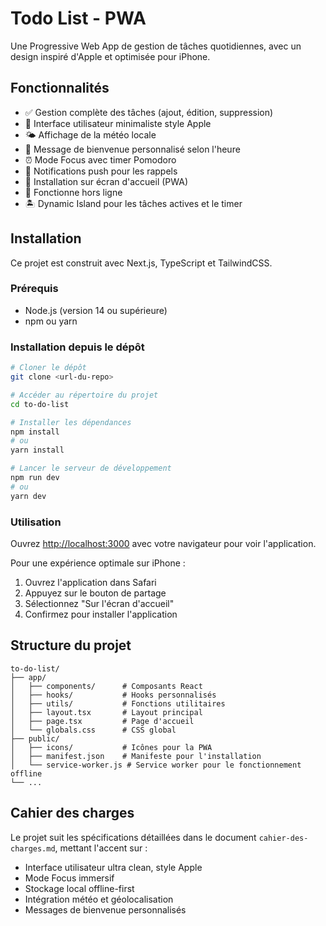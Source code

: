 # Todo List - PWA

Une Progressive Web App de gestion de tâches quotidiennes, avec un design inspiré d'Apple et optimisée pour iPhone.

## Fonctionnalités

- ✅ Gestion complète des tâches (ajout, édition, suppression)
- 📱 Interface utilisateur minimaliste style Apple
- 🌤️ Affichage de la météo locale
- 👋 Message de bienvenue personnalisé selon l'heure
- ⏰ Mode Focus avec timer Pomodoro
- 🔔 Notifications push pour les rappels
- 📲 Installation sur écran d'accueil (PWA)
- 🔄 Fonctionne hors ligne
- 🏝️ Dynamic Island pour les tâches actives et le timer

## Installation

Ce projet est construit avec Next.js, TypeScript et TailwindCSS.

### Prérequis

- Node.js (version 14 ou supérieure)
- npm ou yarn

### Installation depuis le dépôt

```bash
# Cloner le dépôt
git clone <url-du-repo>

# Accéder au répertoire du projet
cd to-do-list

# Installer les dépendances
npm install
# ou
yarn install

# Lancer le serveur de développement
npm run dev
# ou
yarn dev
```

### Utilisation

Ouvrez [http://localhost:3000](http://localhost:3000) avec votre navigateur pour voir l'application.

Pour une expérience optimale sur iPhone :
1. Ouvrez l'application dans Safari
2. Appuyez sur le bouton de partage
3. Sélectionnez "Sur l'écran d'accueil"
4. Confirmez pour installer l'application

## Structure du projet

```
to-do-list/
├── app/
│   ├── components/      # Composants React
│   ├── hooks/           # Hooks personnalisés 
│   ├── utils/           # Fonctions utilitaires
│   ├── layout.tsx       # Layout principal
│   ├── page.tsx         # Page d'accueil
│   └── globals.css      # CSS global
├── public/
│   ├── icons/           # Icônes pour la PWA
│   ├── manifest.json    # Manifeste pour l'installation
│   └── service-worker.js # Service worker pour le fonctionnement offline
└── ...
```

## Cahier des charges

Le projet suit les spécifications détaillées dans le document `cahier-des-charges.md`, mettant l'accent sur :

- Interface utilisateur ultra clean, style Apple
- Mode Focus immersif
- Stockage local offline-first
- Intégration météo et géolocalisation
- Messages de bienvenue personnalisés 